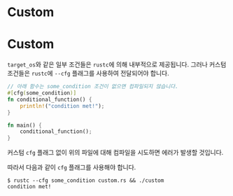 # Custom
# Custom

`target_os`와 같은 일부 조건들은 `rustc`에 의해 내부적으로 제공됩니다. 그러나 커스텀 조건들은 `rustc`에 `--cfg` 플래그를 사용하여 전달되어야 합니다.

```rust
// 아래 함수는 some_condition 조건이 없으면 컴파일되지 않습니다.
#[cfg(some_condition)]
fn conditional_function() {
    println!("condition met!");
}

fn main() {
    conditional_function();
}
```

커스텀 `cfg` 플래그 없이 위의 파일에 대해 컴파일을 시도하면 에러가 발생할 것입니다.

따라서 다음과 같이 `cfg` 플래그를 사용해야 합니다.

```
$ rustc --cfg some_condition custom.rs && ./custom
condition met!
```